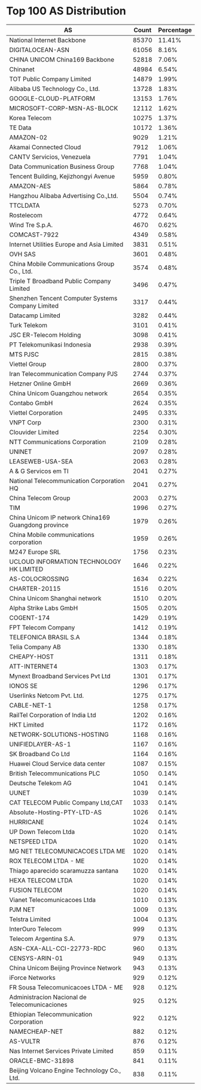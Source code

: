# Top 100 AS Distribution
| AS | Count | Percentage |
|----|----|----|
| National Internet Backbone | 85370 | 11.41% |
| DIGITALOCEAN-ASN | 61056 | 8.16% |
| CHINA UNICOM China169 Backbone | 52818 | 7.06% |
| Chinanet | 48984 | 6.54% |
| TOT Public Company Limited | 14879 | 1.99% |
| Alibaba US Technology Co., Ltd. | 13728 | 1.83% |
| GOOGLE-CLOUD-PLATFORM | 13153 | 1.76% |
| MICROSOFT-CORP-MSN-AS-BLOCK | 12112 | 1.62% |
| Korea Telecom | 10275 | 1.37% |
| TE Data | 10172 | 1.36% |
| AMAZON-02 | 9029 | 1.21% |
| Akamai Connected Cloud | 7912 | 1.06% |
| CANTV Servicios, Venezuela | 7791 | 1.04% |
| Data Communication Business Group | 7768 | 1.04% |
| Tencent Building, Kejizhongyi Avenue | 5959 | 0.80% |
| AMAZON-AES | 5864 | 0.78% |
| Hangzhou Alibaba Advertising Co.,Ltd. | 5504 | 0.74% |
| TTCLDATA | 5273 | 0.70% |
| Rostelecom | 4772 | 0.64% |
| Wind Tre S.p.A. | 4670 | 0.62% |
| COMCAST-7922 | 4349 | 0.58% |
| Internet Utilities Europe and Asia Limited | 3831 | 0.51% |
| OVH SAS | 3601 | 0.48% |
| China Mobile Communications Group Co., Ltd. | 3574 | 0.48% |
| Triple T Broadband Public Company Limited | 3496 | 0.47% |
| Shenzhen Tencent Computer Systems Company Limited | 3317 | 0.44% |
| Datacamp Limited | 3282 | 0.44% |
| Turk Telekom | 3101 | 0.41% |
| JSC ER-Telecom Holding | 3098 | 0.41% |
| PT Telekomunikasi Indonesia | 2938 | 0.39% |
| MTS PJSC | 2815 | 0.38% |
| Viettel Group | 2800 | 0.37% |
| Iran Telecommunication Company PJS | 2744 | 0.37% |
| Hetzner Online GmbH | 2669 | 0.36% |
| China Unicom Guangzhou network | 2654 | 0.35% |
| Contabo GmbH | 2624 | 0.35% |
| Viettel Corporation | 2495 | 0.33% |
| VNPT Corp | 2300 | 0.31% |
| Clouvider Limited | 2254 | 0.30% |
| NTT Communications Corporation | 2109 | 0.28% |
| UNINET | 2097 | 0.28% |
| LEASEWEB-USA-SEA | 2063 | 0.28% |
| A & G Servicos em TI | 2041 | 0.27% |
| National Telecommunication Corporation HQ | 2041 | 0.27% |
| China Telecom Group | 2003 | 0.27% |
| TIM | 1996 | 0.27% |
| China Unicom IP network China169 Guangdong province | 1979 | 0.26% |
| China Mobile communications corporation | 1959 | 0.26% |
| M247 Europe SRL | 1756 | 0.23% |
| UCLOUD INFORMATION TECHNOLOGY HK LIMITED | 1646 | 0.22% |
| AS-COLOCROSSING | 1634 | 0.22% |
| CHARTER-20115 | 1516 | 0.20% |
| China Unicom Shanghai network | 1510 | 0.20% |
| Alpha Strike Labs GmbH | 1505 | 0.20% |
| COGENT-174 | 1429 | 0.19% |
| FPT Telecom Company | 1412 | 0.19% |
| TELEFONICA BRASIL S.A | 1344 | 0.18% |
| Telia Company AB | 1330 | 0.18% |
| CHEAPY-HOST | 1311 | 0.18% |
| ATT-INTERNET4 | 1303 | 0.17% |
| Mynext Broadband Services Pvt Ltd | 1301 | 0.17% |
| IONOS SE | 1296 | 0.17% |
| Userlinks Netcom Pvt. Ltd. | 1275 | 0.17% |
| CABLE-NET-1 | 1258 | 0.17% |
| RailTel Corporation of India Ltd | 1202 | 0.16% |
| HKT Limited | 1172 | 0.16% |
| NETWORK-SOLUTIONS-HOSTING | 1168 | 0.16% |
| UNIFIEDLAYER-AS-1 | 1167 | 0.16% |
| SK Broadband Co Ltd | 1164 | 0.16% |
| Huawei Cloud Service data center | 1087 | 0.15% |
| British Telecommunications PLC | 1050 | 0.14% |
| Deutsche Telekom AG | 1041 | 0.14% |
| UUNET | 1039 | 0.14% |
| CAT TELECOM Public Company Ltd,CAT | 1033 | 0.14% |
| Absolute-Hosting-PTY-LTD-AS | 1026 | 0.14% |
| HURRICANE | 1024 | 0.14% |
| UP Down Telecom Ltda | 1020 | 0.14% |
| NETSPEED LTDA | 1020 | 0.14% |
| MG NET TELECOMUNICACOES LTDA ME | 1020 | 0.14% |
| ROX TELECOM LTDA - ME | 1020 | 0.14% |
| Thiago aparecido scaramuzza santana | 1020 | 0.14% |
| HEXA TELECOM LTDA | 1020 | 0.14% |
| FUSION TELECOM | 1020 | 0.14% |
| Vianet Telecomunicacoes Ltda | 1010 | 0.13% |
| PJM NET | 1009 | 0.13% |
| Telstra Limited | 1004 | 0.13% |
| InterOuro Telecom | 999 | 0.13% |
| Telecom Argentina S.A. | 979 | 0.13% |
| ASN-CXA-ALL-CCI-22773-RDC | 960 | 0.13% |
| CENSYS-ARIN-01 | 949 | 0.13% |
| China Unicom Beijing Province Network | 943 | 0.13% |
| iForce Networks | 929 | 0.12% |
| FR Sousa Telecomunicacoes LTDA - ME | 928 | 0.12% |
| Administracion Nacional de Telecomunicaciones | 925 | 0.12% |
| Ethiopian Telecommunication Corporation | 922 | 0.12% |
| NAMECHEAP-NET | 882 | 0.12% |
| AS-VULTR | 876 | 0.12% |
| Nas Internet Services Private Limited | 859 | 0.11% |
| ORACLE-BMC-31898 | 841 | 0.11% |
| Beijing Volcano Engine Technology Co., Ltd. | 838 | 0.11% |
